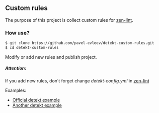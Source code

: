 ## Custom rules 

The purpose of this project is collect custom rules for [zen-lint](https://github.com/pavel-evleev/zen-lint).

### How use?

```bash
$ git clone https://github.com/pavel-evleev/detekt-custom-rules.git
$ cd detekt-custom-rules
```
Modify or add new rules and publish project.


##### Attention:
 
 If you add new rules, don't forget change *detekt-config.yml* in [zen-lint](https://github.com/pavel-evleev/zen-lint)
 
 
Examples:
  * [Official detekt example](https://arturbosch.github.io/detekt/extensions.html)
  * [Another detekt example](https://medium.com/@vanniktech/writing-your-first-detekt-rule-ee940e56428d)
